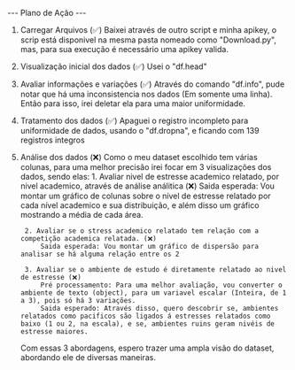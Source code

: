 --- Plano de Ação --- 

1. Carregar Arquivos (✅)
    Baixei através de outro script e minha apikey, o scrip está disponivel na mesma pasta nomeado como "Download.py", mas, para sua execução é necessário uma apikey valida.

2. Visualização inicial dos dados (✅)
    Usei o "df.head"

3. Avaliar informações e variações (✅)
    Através do comando "df.info", pude notar que há uma inconsistencia nos dados (Em somente uma linha). Então para isso, irei deletar ela para uma maior uniformidade.
    
4. Tratamento dos dados (✅) 
    Apaguei o registro incompleto para uniformidade de dados, usando o "df.dropna", e ficando com 139 registros integros
    
5. Análise dos dados (❌)
    Como o meu dataset escolhido tem várias colunas, para uma melhor precisão irei focar em 3 visualizações dos dados, sendo elas:
        1. Avaliar nivel de estresse academico relatado, por nivel academico, através de análise análitica (❌)
            Saida esperada: Vou montar um gráfico de colunas sobre o nível de estresse relatado por cada nível academico e sua distribuição, e além disso um gráfico mostrando a média de cada área.
        
        2. Avaliar se o stress academico relatado tem relação com a competição academica relatada. (❌)
            Saida esperada: Vou montar um gráfico de dispersão para analisar se há alguma relação entre os 2
            
        3. Avaliar se o ambiente de estudo é diretamente relatado ao nivel de estresse (❌)
            Pré processamento: Para uma melhor avaliação, vou converter o ambiente de texto (object), para um variavel escalar (Inteira, de 1 a 3), pois só há 3 variações.
            Saida esperado: Através disso, quero descobrir se, ambientes relatados como pacificos são ligados á estresses relatados como baixo (1 ou 2, na escala), e se, ambientes ruins geram nivéis de estresse maiores. 

    Com essas 3 abordagens, espero trazer uma ampla visão do dataset, abordando ele de diversas maneiras.
